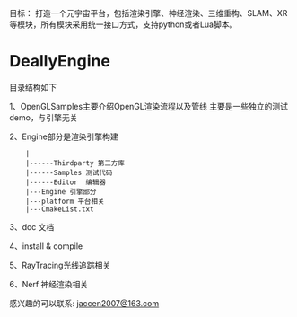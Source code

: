 目标：
  打造一个元宇宙平台，包括渲染引擎、神经渲染、三维重构、SLAM、XR等模块，所有模块采用统一接口方式，支持python或者Lua脚本。

# DeallyEngine
目录结构如下

1、OpenGLSamples主要介绍OpenGL渲染流程以及管线
      主要是一些独立的测试demo，与引擎无关

2、Engine部分是渲染引擎构建 
        
        |
        |------Thirdparty 第三方库
        |------Samples 测试代码
        |------Editor  编辑器
        |---Engine 引擎部分
        |---platform 平台相关
        |---CmakeList.txt 

3、doc 文档


4、install & compile
   

5、RayTracing光线追踪相关


6、Nerf  神经渲染相关



感兴趣的可以联系: jaccen2007@163.com
